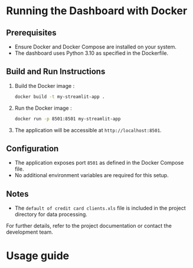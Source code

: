# Running the Dashboard with Docker

## Prerequisites

- Ensure Docker and Docker Compose are installed on your system.
- The dashboard uses Python 3.10 as specified in the Dockerfile.

## Build and Run Instructions

1. Build the Docker image :

   ```bash
   docker build -t my-streamlit-app .
   ```
2. Run the Docker image :

   ```bash
   docker run -p 8501:8501 my-streamlit-app
   ```
3. The application will be accessible at `http://localhost:8501`.

## Configuration

- The application exposes port `8501` as defined in the Docker Compose file.
- No additional environment variables are required for this setup.

## Notes

- The `default of credit card clients.xls` file is included in the project directory for data processing.

For further details, refer to the project documentation or contact the development team.

# Usage guide
